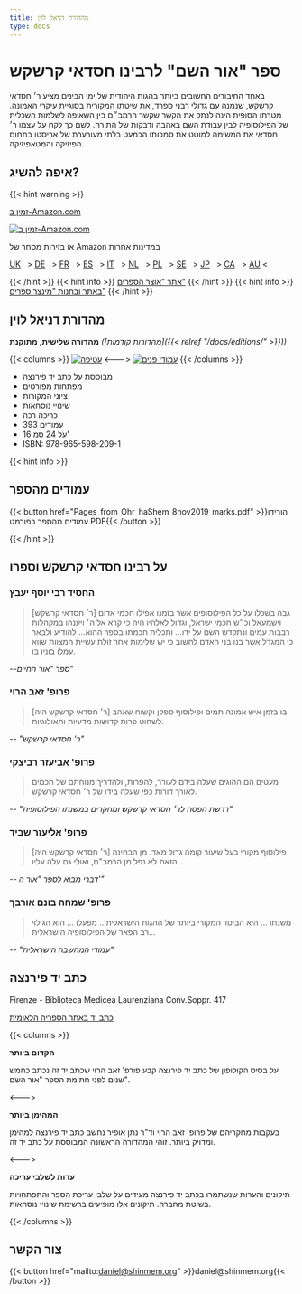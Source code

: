 ```yaml
---
title: מהדורת דניאל לוין
type: docs
---
```


# ספר "אור השם" לרבינו חסדאי קרשקש

באחד החיבורים החשובים ביותר בהגות היהודית של ימי הבינים מציע ר׳ חסדאי קרשקש, שנמנה עם גדולי רבני ספרד, את שיטתו המקורית בסוגיית עיקרי האמונה. מטרתו הסופית הינה לנתק את הקשר שקשר הרמב״ם בין השאיפה לשלמות השכלית של הפילוסופיה לבין עבודת השם באהבה ודבקות של התורה. לשם כך לקח על עצמו ר׳ חסדאי את המשימה למוטט את סמכותו הכמעט בלתי מעורערת של אריסטו בתחום הפיזיקה והמטאפיזיקה.




## איפה להשיג?

{{< hint warning >}}

[זמין ב-Amazon.com](https://www.amazon.com/dp/9655982092)

[![זמין ב-Amazon.com](amazon_small.png)](https://www.amazon.com/dp/9655982092)

או בזירות מסחר של Amazon במדינות אחרות

[UK](https://www.amazon.co.uk/dp/9655982092)
&nbsp; &gt; [DE](https://www.amazon.de/dp/9655982092)
&nbsp; &gt; [FR](https://www.amazon.fr/dp/9655982092)
&nbsp; &gt; [ES](https://www.amazon.es/dp/9655982092)
&nbsp; &gt; [IT](https://www.amazon.it/dp/9655982092)
&nbsp; &gt; [NL](https://www.amazon.nl/dp/9655982092)
&nbsp; &gt; [PL](https://www.amazon.pl/dp/9655982092)
&nbsp; &gt; [SE](https://www.amazon.se/dp/9655982092)
&nbsp; &gt; [JP](https://www.amazon.co.jp/dp/9655982092)
&nbsp; &gt; [CA](https://www.amazon.ca/dp/9655982092)
&nbsp; &gt; [AU](https://www.amazon.com.au/dp/9655982092) &lt;


{{< /hint >}}
{{< hint info >}}
[אתר "אוצר הספרים"](http://www.sefer.org.il/Product/36163214/%D7%90%D7%95%D7%A8-%D7%94%D7%A9%D7%9D---%D7%A8%D7%91%D7%99-%D7%97%D7%A1%D7%93%D7%90%D7%99-%D7%A7%D7%A8%D7%A7%D7%A9)
{{< /hint >}}
{{< hint info >}}
[באתר ובחנות "מינצר ספרים"](https://mintzerbooks.co.il/product/%d7%90%d7%95%d7%a8-%d7%94%d7%a9%d7%9d-%d7%a8%d7%91%d7%99%d7%a0%d7%95-%d7%97%d7%a1%d7%93%d7%90%d7%99-%d7%a7%d7%a8%d7%a9%d7%a7%d7%a9/)
{{< /hint >}}



## מהדורת דניאל לוין

__מהדורה שלישית, מתוקנת__
_([מהדורות קודמות]({{< relref "/docs/editions/" >}}))_

{{< columns >}}
[![עטיפה](3rd_outside_thumb.jpg)](3rd_outside_full.jpg)
<--->
[![עמודי פנים](3rd_inside_thumb.jpg)](3rd_inside_full.jpg)
{{< /columns >}}




* מבוססת על כתב יד פירנצה
* מפתחות מפורטים
* ציוני המקורות
* שינויי נוסחאות
* כריכה רכה
* 393 עמודים
* 16 על 24 סמ'
* ISBN: 978-965-598-209-1

{{< hint info >}}
## עמודים מהספר

{{< button href="Pages_from_Ohr_haShem_8nov2019_marks.pdf" >}}הורידו עמודים מהספר בפורמט PDF{{< /button >}}

{{< /hint >}}

## על רבינו חסדאי קרשקש וספרו

### החסיד רבי יוסף יעבץ
> [ר׳ חסדאי קרשקש] גבה בשכלו על כל הפילוסופים אשר בזמנו אפילו חכמי אדום וישמעאל וכ״ש חכמי ישראל, וגדול לאלהיו היה כי קרא אל ה׳ ויענהו במקהלות רבבות עמים ונתקדש השם על ידו... ותכלית חכמתו בספר ההוא... להודיע ולבאר כי המגדל אשר בנו בני האדם לחשוב כי יש שלימות אחר זולת עשיית המצוות שווא עמלו בוניו בו.

_--ספר "אור החיים"_
### פרופ' זאב הרוי
> [ר׳ חסדאי קרשקש היה] בו בזמן איש אמונה תמים ופילוסוף ספקן וקשוח שאהב לשחוט פרות קדושות מדעיות ותאולוגיות.

_-- "ר' חסדאי קרשקש"_

### פרופ' אביעזר רביצקי
> מעטים הם ההוגים שעלה בידם לעורר, להפרות, ולהדריך מנוחתם של חכמים לאורך דורות כפי שעלה בידו של ר׳ חסדאי קרשקש.

_-- "דרשת הפסח לר׳ חסדאי קרשקש ומחקרים במשנתו הפילוסופית"_

### פרופ' אליעזר שביד
> [ר׳ חסדאי קרשקש היה] פילוסוף מקורי בעל שיעור קומה גדול מאד. מן הבחינה הזאת לא נפל מן הרמב"ם, ואולי גם עלה עליו...

_-- דברי מבוא לספר "אור ה'"_

### פרופ' שמחה בונם אורבך
> משנתו ... היא הביטוי המקורי ביותר של ההגות הישראלית... מפעלו ... הוא הגילוי רב הפאר של הפילוסופיה הישראלית...

_-- "עמודי המחשבה הישראלית"_

## כתב יד פירנצה

Firenze - Biblioteca Medicea Laurenziana Conv.Soppr. 417

[כתב יד באתר הספריה הלאומית](https://www.nli.org.il/en/manuscripts/NNL_ALEPH000147823/NLI#$FL31864276)

{{< columns >}}

**הקדום ביותר**

על בסיס הקולופון של כתב יד פירנצה קבע פורפ' זאב הרוי שכתב יד זה נכתב כחמש שנים לפני חתימת הספר "אור השם".

<--->

**המהימן ביותר**

בעקבות מחקריהם של פרופ' זאב הרוי וד"ר נתן אופיר נחשב כתב יד פירנצה למהימן ומדויק ביותר. זוהי המהדורה הראשונה המבוססת על כתב יד זה.

<--->

**עדות לשלבי עריכה**

תיקונים והערות שנשתמרו בכתב יד פירנצה מעידים על שלבי עריכת הספר והתפתחויות בשיטת מחברה. תיקונים אלו מופיעים ברשימת שינויי נוסחאות.

{{< /columns >}}



## צור הקשר

{{< button href="mailto:daniel@shinmem.org" >}}daniel\@shinmem.org{{< /button >}}
